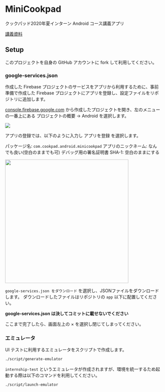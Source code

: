 # MiniCookpad

クックパッド2020年夏インターン Android コース講義アプリ

[講義資料](https://speakerdeck.com/ksfee684/cookpad-summer-internship-2020-android)

## Setup

このプロジェクトを自身の GitHub アカウントに fork して利用してください。

### google-services.json

作成した Firebase プロジェクトのサービスをアプリから利用するために、事前準備で作成した Firebase プロジェクトにアプリを登録し、設定ファイルをリポジトリに追加します。

[console.firebase.google.com](https://console.firebase.google.com) から作成したプロジェクトを開き、左のメニューの一番上にある プロジェクトの概要 -> Android を選択します。

![](doc/images/firebase-android.png)

アプリの登録では、以下のように入力し アプリを登録 を選択します。

パッケージ名: `com.cookpad.android.minicookpad`
アプリのニックネーム: なんでも良い(空白のままでも可)
デバッグ用の署名証明書 SHA-1: 空白のままにする

<img src="doc/images/app-registration.png" width="400" />

`google-services.json をダウンロード` を選択し、JSONファイルをダウンロードします。
ダウンロードしたファイルはリポジトリの `app` 以下に配置してください。

**google-services.json は決してコミットに載せないでください**

ここまで完了したら、画面左上の × を選択し閉じてしまってください。

### エミュレータ

UI テストに利用するエミュレータをスクリプトで作成します。

```sh
./script/generate-emulator
```

`internship-test` というエミュレータが作成されますが、環境を統一するため起動する際は以下のコマンドを利用してください。

```sh
./script/launch-emulator
```
